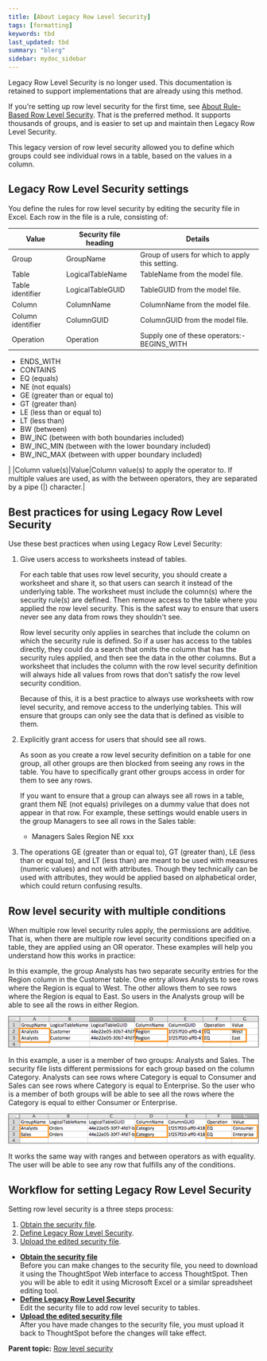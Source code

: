 ```yaml
---
title: [About Legacy Row Level Security]
tags: [formatting]
keywords: tbd
last_updated: tbd
summary: "blerg"
sidebar: mydoc_sidebar
---
```

Legacy Row Level Security is no longer used. This documentation is retained to support implementations that are already using this method.

If you're setting up row level security for the first time, see [About Rule-Based Row Level Security](new_row_level_security.html). That is the preferred method. It supports thousands of groups, and is easier to set up and maintain then Legacy Row Level Security.

This legacy version of row level security allowed you to define which groups could see individual rows in a table, based on the values in a column.

## Legacy Row Level Security settings

You define the rules for row level security by editing the security file in Excel. Each row in the file is a rule, consisting of:

|Value|Security file heading|Details|
|-----|---------------------|-------|
|Group|GroupName|Group of users for which to apply this setting.|
|Table|LogicalTableName|TableName from the model file.|
|Table identifier|LogicalTableGUID|TableGUID from the model file.|
|Column|ColumnName|ColumnName from the model file.|
|Column identifier|ColumnGUID|ColumnGUID from the model file.|
|Operation|Operation|Supply one of these operators:-   BEGINS\_WITH
-   ENDS\_WITH
-   CONTAINS
-   EQ (equals)
-   NE (not equals)
-   GE (greater than or equal to)
-   GT (greater than)
-   LE (less than or equal to)
-   LT (less than)
-   BW (between)
-   BW\_INC (between with both boundaries included)
-   BW\_INC\_MIN (between with the lower boundary included)
-   BW\_INC\_MAX (between with upper boundary included)

|
|Column value(s)|Value|Column value(s) to apply the operator to. If multiple values are used, as with the between operators, they are separated by a pipe (|) character.|

## Best practices for using Legacy Row Level Security

Use these best practices when using Legacy Row Level Security:

1.  Give users access to worksheets instead of tables.

    For each table that uses row level security, you should create a worksheet and share it, so that users can search it instead of the underlying table. The worksheet must include the column(s) where the security rule(s) are defined. Then remove access to the table where you applied the row level security. This is the safest way to ensure that users never see any data from rows they shouldn't see.

    Row level security only applies in searches that include the column on which the security rule is defined. So if a user has access to the tables directly, they could do a search that omits the column that has the security rules applied, and then see the data in the other columns. But a worksheet that includes the column with the row level security definition will always hide all values from rows that don't satisfy the row level security condition.

    Because of this, it is a best practice to always use worksheets with row level security, and remove access to the underlying tables. This will ensure that groups can only see the data that is defined as visible to them.

2.  Explicitly grant access for users that should see all rows.

    As soon as you create a row level security definition on a table for one group, all other groups are then blocked from seeing any rows in the table. You have to specifically grant other groups access in order for them to see any rows.

    If you want to ensure that a group can always see all rows in a table, grant them NE (not equals) privileges on a dummy value that does not appear in that row. For example, these settings would enable users in the group Managers to see all rows in the Sales table:

    -   Managers Sales Region NE xxx
3.  The operations GE (greater than or equal to), GT (greater than), LE (less than or equal to), and LT (less than) are meant to be used with measures (numeric values) and not with attributes. Though they technically can be used with attributes, they would be applied based on alphabetical order, which could return confusing results.

## Row level security with multiple conditions

When multiple row level security rules apply, the permissions are additive. That is, when there are multiple row level security conditions specified on a table, they are applied using an OR operator. These examples will help you understand how this works in practice:

In this example, the group Analysts has two separate security entries for the Region column in the Customer table. One entry allows Analysts to see rows where the Region is equal to West. The other allows them to see rows where the Region is equal to East. So users in the Analysts group will be able to see all the rows in either Region.

 ![](../../images/row_level_security_example_one.png "Multiple equality conditions in security file")

In this example, a user is a member of two groups: Analysts and Sales. The security file lists different permissions for each group based on the column Category. Analysts can see rows where Category is equal to Consumer and Sales can see rows where Category is equal to Enterprise. So the user who is a member of both groups will be able to see all the rows where the Category is equal to either Consumer or Enterprise.

 ![](../../images/row_level_security_example_two.png "Multiple group membership in security file")

It works the same way with ranges and between operators as with equality. The user will be able to see any row that fulfills any of the conditions.

## Workflow for setting Legacy Row Level Security

Setting row level security is a three steps process:

1.  [Obtain the security file](get_security_file.html#).
2.  [Define Legacy Row Level Security](row_security.html#).
3.  [Upload the edited security file](upload_security_file.html#).

-   **[Obtain the security file](../../admin/data_security/get_security_file.html)**  
Before you can make changes to the security file, you need to download it using the ThoughtSpot Web interface to access ThoughtSpot. Then you will be able to edit it using Microsoft Excel or a similar spreadsheet editing tool.
-   **[Define Legacy Row Level Security](../../admin/data_security/row_security.html)**  
Edit the security file to add row level security to tables.
-   **[Upload the edited security file](../../admin/data_security/upload_security_file.html)**  
After you have made changes to the security file, you must upload it back to ThoughtSpot before the changes will take effect.

**Parent topic:** [Row level security](../../admin/data_security/about_row_security.html)
